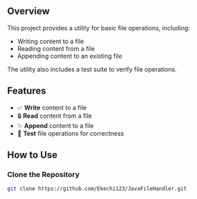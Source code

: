 ## Overview

This project provides a utility for basic file operations, including:

- Writing content to a file
- Reading content from a file
- Appending content to an existing file

The utility also includes a test suite to verify file operations.

## Features

- ✅ **Write** content to a file 
- 🔒 **Read** content from a file
- ✨ **Append** content to a file
- 🧪 **Test** file operations for correctness

## How to Use

### Clone the Repository

```bash
git clone https://github.com/Ekechi123/JavaFileHandler.git
